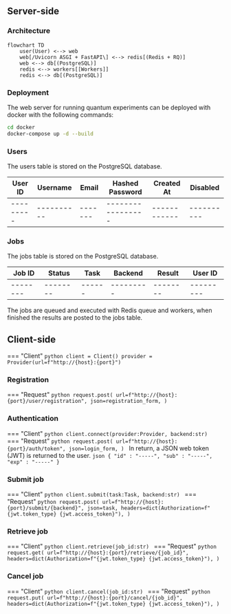 
## Server-side

### Architecture
```mermaid
flowchart TD
    user(User) <--> web
    web[/Uvicorn ASGI + FastAPI\] <--> redis[(Redis + RQ)]
    web <--> db[(PostgreSQL)]
    redis <--> workers[[Workers]]
    redis <--> db[(PostgreSQL)]
```

### Deployment
The web server for running quantum experiments can be deployed with docker with the following commands:
```bash
cd docker
docker-compose up -d --build
```

### Users
The users table is stored on the PostgreSQL database. 

| User ID | Username | Email | Hashed Password | Created At | Disabled |
|---------|----------|-------|-----------------|------------|----------|
|---------|----------|-------|-----------------|------------|----------|


### Jobs
The jobs table is stored on the PostgreSQL database. 

| Job ID | Status | Task | Backend | Result | User ID |
|--------|--------|------|---------|--------|---------|
|--------|--------|------|---------|--------|---------|

The jobs are queued and executed with Redis queue and workers, when finished the results are posted to the jobs table.


## Client-side
=== "Client"
    ```python
    client = Client()
    provider = Provider(url=f"http://{host}:{port}")
    ``` 

### Registration
=== "Request"
    ```python
    request.post(
        url=f"http://{host}:{port}/user/registration",
        json=registration_form,
    )
    ```

### Authentication
=== "Client"
    ```python
    client.connect(provider:Provider, backend:str)
    ```
=== "Request"
    ```python
    request.post(
        url=f"http://{host}:{port}/auth/token",
        json=login_form,
    )
    ```
    In return, a JSON web token (JWT) is returned to the user.
    ```json
    {
        "id" : "-----",
        "sub" : "-----",
        "exp" : "-----"
    }
    ```

### Submit job
=== "Client"
    ```python
    client.submit(task:Task, backend:str)
    ```
=== "Request"
    ```python
    request.post(
        url=f"http://{host}:{port}/submit/{backend}",
        json=task,
        headers=dict(Authorization=f"{jwt.token_type} {jwt.access_token}"),
    )
    ```

### Retrieve job
=== "Client"
    ```python
    client.retrieve(job_id:str)
    ```
=== "Request"
    ```python
    request.get(
        url=f"http://{host}:{port}/retrieve/{job_id}",
        headers=dict(Authorization=f"{jwt.token_type} {jwt.access_token}"),
    )
    ```

### Cancel job
=== "Client"
    ```python
    client.cancel(job_id:str)
    ```
=== "Request"
    ```python
    request.put(
        url=f"http://{host}:{port}/cancel/{job_id}",
        headers=dict(Authorization=f"{jwt.token_type} {jwt.access_token}"),
    )
    ```